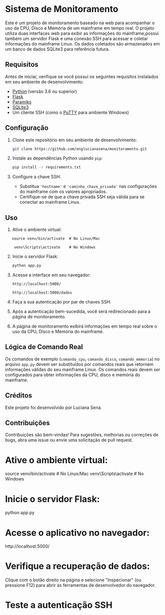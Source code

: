 # Sistema de Monitoramento 

Este é um projeto de monitoramento baseado na web para acompanhar o uso da CPU, Disco e Memória de um mainframe em tempo real. O projeto utiliza duas interfaces web para exibir as informações do mainframe,possui também um servidor Flask e uma conexão SSH para acessar e coletar informações do mainframe Linux. Os dados coletados são armazenados em um banco de dados SQLite3 para referência futura.

## Requisitos

Antes de iniciar, verifique se você possui os seguintes requisitos instalados em seu ambiente de desenvolvimento:

- [Python](https://www.python.org/downloads/) (versão 3.6 ou superior)
- [Flask](https://flask.palletsprojects.com/en/2.1.x/)
- [Paramiko](https://www.paramiko.org/)
- [SQLite3](https://www.sqlite.org/index.html)
- Um cliente SSH (como o [PuTTY](https://www.putty.org/) para ambiente Windows)

## Configuração

1. Clone este repositório em seu ambiente de desenvolvimento:

   ```bash
   git clone https://github.com/englucianasena/monitoramento.git
   ```

2. Instale as dependências Python usando `pip`:

   ```bash
   pip install -r requirements.txt
   ```

3. Configure a chave SSH:

   - Substitua `'hostname'` e `'caminho_chave_privada'` nas configurações do mainframe com os valores apropriados.
   - Certifique-se de que a chave privada SSH seja válida para se conectar ao mainframe Linux.


## Uso

1. Ative o ambiente virtual:

 ```
    source venv/bin/activate  # No Linux/Mac
 ```
```
    venv\Scripts\activate    # No Windows
```

2. Inicie o servidor Flask:

   ```bash
   python app.py
   ```

3. Acesse a interface em seu navegador:

   ```
   http://localhost:5000/
   ```
      ```
   http://localhost:5000/dados
   ```

4. Faça a sua autenticação por par de chaves SSH.

5. Após a autenticação bem-sucedida, você será redirecionado para a página de monitoramento.

6. A página de monitoramento exibirá informações em tempo real sobre o uso da CPU, Disco e Memória do mainframe.


## Lógica de Comando Real

Os comandos de exemplo (`comando_cpu`, `comando_disco`, `comando_memoria`) no arquivo `app.py` devem ser substituídos por comandos reais que retornem informações válidas do seu mainframe Linux. Os comandos reais devem ser configurados para obter informações da CPU, disco e memória do mainframe.

## Créditos

Este projeto foi desenvolvido por Luciana Sena. 

## Contribuições

Contribuições são bem-vindas! Para sugestões, melhorias ou correções de bugs, abra uma issue ou envie uma solicitação de pull request.
























# Ative o ambiente virtual:
source venv/bin/activate  # No Linux/Mac
venv\Scripts\activate    # No Windows

# Inicie o servidor Flask:
python app.py

# Acesse o aplicativo no navegador:
http://localhost:5000/

# Verifique a recuperação de dados:
Clique com o botão direito na página e selecione "Inspecionar" (ou pressione F12) para abrir as ferramentas de desenvolvedor do navegador.

# Teste a autenticação SSH 
